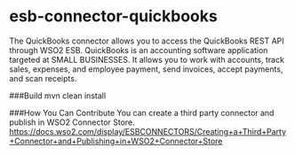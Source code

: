 # esb-connector-quickbooks
The QuickBooks connector allows you to access the QuickBooks REST API through WSO2 ESB. QuickBooks is an accounting software application targeted at SMALL BUSINESSES. It allows you to work with accounts, track sales, expenses, and employee payment, send invoices, accept payments, and scan receipts.

###Build
mvn clean install

###How You Can Contribute
You can create a third party connector and publish in WSO2 Connector Store.
https://docs.wso2.com/display/ESBCONNECTORS/Creating+a+Third+Party+Connector+and+Publishing+in+WSO2+Connector+Store
